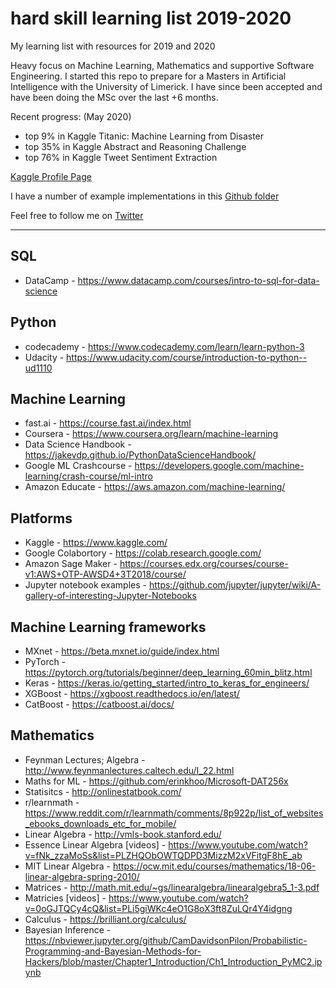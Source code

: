 # hard skill learning list 2019-2020
My learning list with resources for 2019 and 2020

Heavy focus on Machine Learning, Mathematics and supportive Software Engineering. I started this repo to prepare for a Masters in Artificial Intelligence with the University of Limerick.
I have since been accepted and have been doing the MSc over the last +6 months.

Recent progress: (May 2020)

- top 9% in Kaggle Titanic: Machine Learning from Disaster
- top 35% in Kaggle Abstract and Reasoning Challenge
- top 76% in Kaggle Tweet Sentiment Extraction

[Kaggle Profile Page](https://www.kaggle.com/erinkhoo/competitions)

I have a number of example implementations in this [Github folder](https://github.com/erinkhoo/hard-skill-learning-list-2019/tree/master/Machine_Learning_Problems)

Feel free to follow me on [Twitter](https://twitter.com/erinkhoo)

---

## SQL
* DataCamp - https://www.datacamp.com/courses/intro-to-sql-for-data-science

## Python
* codecademy - https://www.codecademy.com/learn/learn-python-3
* Udacity - https://www.udacity.com/course/introduction-to-python--ud1110 

## Machine Learning
* fast.ai - https://course.fast.ai/index.html 
* Coursera - https://www.coursera.org/learn/machine-learning
* Data Science Handbook - https://jakevdp.github.io/PythonDataScienceHandbook/
* Google ML Crashcourse - https://developers.google.com/machine-learning/crash-course/ml-intro
* Amazon Educate - https://aws.amazon.com/machine-learning/

## Platforms

* Kaggle - https://www.kaggle.com/
* Google Colabortory - https://colab.research.google.com/
* Amazon Sage Maker - https://courses.edx.org/courses/course-v1:AWS+OTP-AWSD4+3T2018/course/
* Jupyter notebook examples - https://github.com/jupyter/jupyter/wiki/A-gallery-of-interesting-Jupyter-Notebooks 

## Machine Learning frameworks

* MXnet - https://beta.mxnet.io/guide/index.html
* PyTorch - https://pytorch.org/tutorials/beginner/deep_learning_60min_blitz.html
* Keras - https://keras.io/getting_started/intro_to_keras_for_engineers/
* XGBoost - https://xgboost.readthedocs.io/en/latest/ 
* CatBoost - https://catboost.ai/docs/

## Mathematics

* Feynman Lectures; Algebra - http://www.feynmanlectures.caltech.edu/I_22.html 
* Maths for ML - https://github.com/erinkhoo/Microsoft-DAT256x
* Statisitcs - http://onlinestatbook.com/
* r/learnmath - https://www.reddit.com/r/learnmath/comments/8p922p/list_of_websites_ebooks_downloads_etc_for_mobile/ 
* Linear Algebra - http://vmls-book.stanford.edu/
* Essence Linear Algebra [videos] - https://www.youtube.com/watch?v=fNk_zzaMoSs&list=PLZHQObOWTQDPD3MizzM2xVFitgF8hE_ab 
* MIT Linear Algebra - https://ocw.mit.edu/courses/mathematics/18-06-linear-algebra-spring-2010/
* Matrices - http://math.mit.edu/~gs/linearalgebra/linearalgebra5_1-3.pdf
* Matricies [videos] - https://www.youtube.com/watch?v=0oGJTQCy4cQ&list=PLi5giWKc4eO1G8oX3ft8ZuLQr4Y4idgng
* Calculus - https://brilliant.org/calculus/
* Bayesian Inference - https://nbviewer.jupyter.org/github/CamDavidsonPilon/Probabilistic-Programming-and-Bayesian-Methods-for-Hackers/blob/master/Chapter1_Introduction/Ch1_Introduction_PyMC2.ipynb
